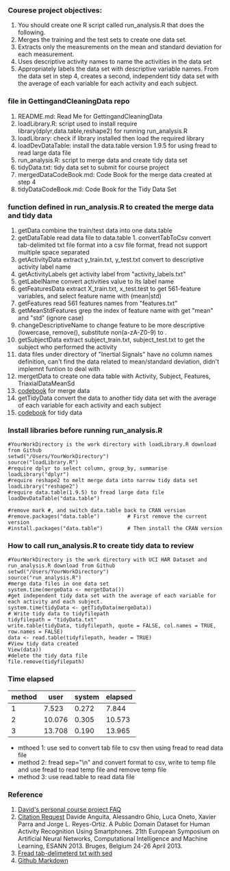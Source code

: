 ### Courese project objectives:
1. You should create one R script called run_analysis.R that does the following. 
1. Merges the training and the test sets to create one data set.
1. Extracts only the measurements on the mean and standard deviation for each measurement. 
1. Uses descriptive activity names to name the activities in the data set
1. Appropriately labels the data set with descriptive variable names. From the data set in step 4, creates a second, independent tidy data set with the average of each variable for each activity and each subject.

### file in GettingandCleaningData repo
1. README.md: Read Me for GettingandCleaningData
2. loadLibrary.R: script used to install require library(dplyr,data.table,reshape2) for running run_analysis.R
  1. loadLibrary: check if library installed then load the required library 
  1. loadDevDataTable: install the data.table version 1.9.5 for using fread to read large data file
3. run_analysis.R: script to merge data and create tidy data set
4. tidyData.txt: tidy data set to submit for course project
5. mergedDataCodeBook.md: Code Book for the merge data created at step 4
6. tidyDataCodeBook.md: Code Book for the Tidy Data Set

### function defined in run_analysis.R to created the merge data and tidy data 
1. getData combine the train/test data into one data.table
  1. getDataTable read data file to data.table
    1. convertTabToCsv convert tab-delimited txt file format into a csv file format, fread not support multiple space separated
1. getActivityData extract y_train.txt, y_test.txt convert to descriptive activity label name
  1. getActivityLabels get activity label from "activity_labels.txt" 
  1. getLabelName convert activities value to its label name
1. getFeaturesData extract X_train.txt, x_test.test to get 561-feature variables, and select feature name with (mean|std) 
  1. getFeatures read 561 features names from "features.txt"
  1. getMeanStdFeatures grep the index of feature name with get "mean" and "std" (ignore case)
  1. changeDescriptiveName to change feature to be more descriptive (lowercase, remove(), substitute non(a-zA-Z0-9) to .
1. getSubjectData extract subject_train.txt, subject_test.txt to get the subject who performed the activity
1. data files under directory of "Inertial Signals" have no column names definition, can't find the data related to mean/standard deviation, didn't implemnt funtion to deal with
1. mergetData to create one data table with Activity, Subject, Features, TriaxialDataMeanSd
  1. [codebook](mergedDataCodeBook.md) for merge data
1. getTidyData convert the data to another tidy data set with the average of each variable for each activity and each subject
  1. [codebook](tidyDataCodeBook.md) for tidy data

### Install libraries before running run_analysis.R
```
#YourWorkDirectory is the work directory with loadLibrary.R download from Github
setwd("/Users/YourWorkDirectory")  
source("loadLibrary.R")
#require dplyr to select column, group_by, summarise
loadLibrary("dplyr")
#require reshape2 to melt merge data into narrow tidy data set 
loadLibrary("reshape2")
#require data.table(1.9.5) to fread large data file 
loadDevDataTable("data.table")

#remove mark #, and switch data.table back to CRAN version
#remove.packages("data.table")         # First remove the current version
#install.packages("data.table")        # Then install the CRAN version
```

### How to call run_analysis.R to create tidy data to review  
```
#YourWorkDirectory is the work directory with UCI HAR Dataset and run_analysis.R download from Github
setwd("/Users/YourWorkDirectory") 
source("run_analysis.R")
#merge data files in one data set
system.time(mergeData <- mergetData())
#get independent tidy data set with the average of each variable for each activity and each subject.
system.time(tidyData <- getTidyData(mergeData))
# Write tidy data to tidyfilepath
tidyfilepath = "tidyData.txt"
write.table(tidyData, tidyfilepath, quote = FALSE, col.names = TRUE, row.names = FALSE)
data <- read.table(tidyfilepath, header = TRUE)
#View tidy data created 
View(data))
#delete the tidy data file
file.remove(tidyfilepath)
```

### Time elapsed
method |  user  | system | elapsed  
------ | ------ | ------ | -------
   1   | 7.523  |  0.272 | 7.844
   2   | 10.076 |  0.305 | 10.573
   3   | 13.708 |  0.190 | 13.965 
* mthoed 1: use sed to convert tab file to csv then using fread to read data file
* method 2: fread sep="\n" and convert format to csv, write to temp file and use fread to read temp file and remove temp file
* method 3: use read.table to read data file      
     

### Reference
1. [David's personal course project FAQ](https://class.coursera.org/getdata-030/forum/thread?thread_id=37)
2. [Citation Request](http://archive.ics.uci.edu/ml/datasets/Human+Activity+Recognition+Using+Smartphones)
Davide Anguita, Alessandro Ghio, Luca Oneto, Xavier Parra and Jorge L. Reyes-Ortiz. A Public Domain Dataset for Human Activity Recognition Using Smartphones. 21th European Symposium on Artificial Neural Networks, Computational Intelligence and Machine Learning, ESANN 2013. Bruges, Belgium 24-26 April 2013.
3. [Fread tab-delimeterd txt with sed](http://stackoverflow.com/questions/22229109/r-data-table-fread-command-how-to-read-large-files-with-irregular-separators) 
4. [Github Markdown](https://guides.github.com/features/mastering-markdown/)

 


